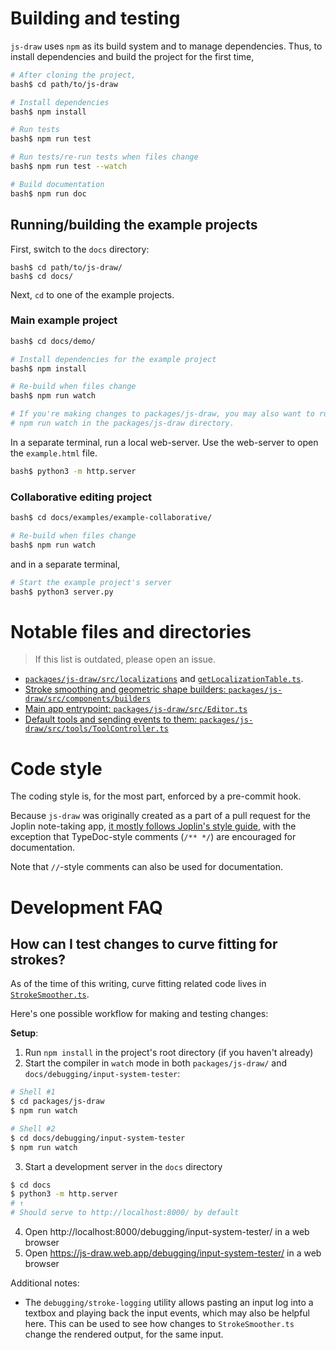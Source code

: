 # Building and testing

`js-draw` uses `npm` as its build system and to manage dependencies. Thus, to install dependencies and build the project for the first time,

```bash
# After cloning the project,
bash$ cd path/to/js-draw

# Install dependencies
bash$ npm install

# Run tests
bash$ npm run test

# Run tests/re-run tests when files change
bash$ npm run test --watch

# Build documentation
bash$ npm run doc
```

## Running/building the example projects

First, switch to the `docs` directory:

```console
bash$ cd path/to/js-draw/
bash$ cd docs/
```

Next, `cd` to one of the example projects.

### Main example project

```bash
bash$ cd docs/demo/

# Install dependencies for the example project
bash$ npm install

# Re-build when files change
bash$ npm run watch

# If you're making changes to packages/js-draw, you may also want to run
# npm run watch in the packages/js-draw directory.
```

In a separate terminal, run a local web-server. Use the web-server to open the `example.html` file.

```bash
bash$ python3 -m http.server
```

### Collaborative editing project

```bash
bash$ cd docs/examples/example-collaborative/

# Re-build when files change
bash$ npm run watch
```

and in a separate terminal,

```bash
# Start the example project's server
bash$ python3 server.py
```

# Notable files and directories

> If this list is outdated, please open an issue.

- [`packages/js-draw/src/localizations`](https://github.com/personalizedrefrigerator/js-draw/tree/main/packages/js-draw/src/localizations) and [`getLocalizationTable.ts`](https://github.com/personalizedrefrigerator/js-draw/blob/main/packages/js-draw/src/localizations/getLocalizationTable.ts).
- [Stroke smoothing and geometric shape builders: `packages/js-draw/src/components/builders`](https://github.com/personalizedrefrigerator/js-draw/tree/main/packages/js-draw/src/components/builders)
- [Main app entrypoint: `packages/js-draw/src/Editor.ts`](https://github.com/personalizedrefrigerator/js-draw/blob/main/packages/js-draw/src/Editor.ts)
- [Default tools and sending events to them: `packages/js-draw/src/tools/ToolController.ts`](https://github.com/personalizedrefrigerator/js-draw/blob/main/packages/js-draw/src/tools/ToolController.ts)

# Code style

The coding style is, for the most part, enforced by a pre-commit hook.

Because `js-draw` was originally created as a part of a pull request for the Joplin note-taking app,
[it mostly follows Joplin's style guide](https://github.com/laurent22/joplin/blob/dev/readme/dev/coding_style.md),
with the exception that TypeDoc-style comments (`/** */`) are encouraged for documentation.

Note that `//`-style comments can also be used for documentation.

# Development FAQ

## How can I test changes to curve fitting for strokes?

As of the time of this writing, curve fitting related code lives in [`StrokeSmoother.ts`](https://github.com/personalizedrefrigerator/js-draw/tree/main/packages/js-draw/src/components/util/).

Here's one possible workflow for making and testing changes:

**Setup**:

1. Run `npm install` in the project's root directory (if you haven't already)
2. Start the compiler in `watch` mode in both `packages/js-draw/` and `docs/debugging/input-system-tester`:

```bash
# Shell #1
$ cd packages/js-draw
$ npm run watch

# Shell #2
$ cd docs/debugging/input-system-tester
$ npm run watch
```

3. Start a development server in the `docs` directory

```bash
$ cd docs
$ python3 -m http.server
# ↑
# Should serve to http://localhost:8000/ by default
```

4. Open http://localhost:8000/debugging/input-system-tester/ in a web browser
5. Open https://js-draw.web.app/debugging/input-system-tester/ in a web browser

Additional notes:

- The `debugging/stroke-logging` utility allows pasting an input log into a textbox and playing back the input events, which may also be helpful here. This can be used to see how changes to `StrokeSmoother.ts` change the rendered output, for the same input.
